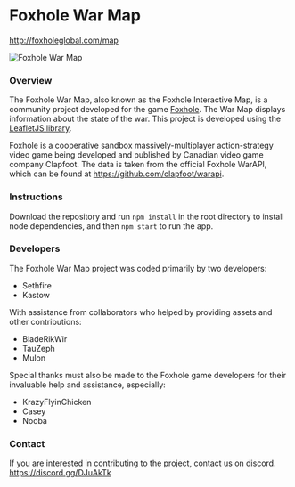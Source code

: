Foxhole War Map
===============

http://foxholeglobal.com/map

![Foxhole War Map](https://i.imgur.com/fBb3WCi.png)

### Overview
The Foxhole War Map, also known as the Foxhole Interactive Map, is a community project developed for the game [Foxhole](https://store.steampowered.com/app/505460/Foxhole/). The War Map displays information about the state of the war. This project is developed using the [LeafletJS library](https://leafletjs.com/).

Foxhole is a cooperative sandbox massively-multiplayer action-strategy video game being developed and published by Canadian video game company Clapfoot. The data is taken from the official Foxhole WarAPI, which can be found at https://github.com/clapfoot/warapi.

### Instructions
Download the repository and run `npm install` in the root directory to install node dependencies, and then `npm start` to run the app.

### Developers
The Foxhole War Map project was coded primarily by two developers:
- Sethfire
- Kastow

With assistance from collaborators who helped by providing assets and other contributions:
- BladeRikWir
- TauZeph
- Mulon

Special thanks must also be made to the Foxhole game developers for their invaluable help and assistance, especially:
- KrazyFlyinChicken
- Casey
- Nooba

### Contact
If you are interested in contributing to the project, contact us on discord.
https://discord.gg/DJuAkTk
